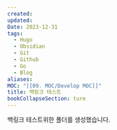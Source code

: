 ```yaml
---
created: 
updated: 
Date: 2023-12-31
tags:
  - Hugo
  - Obsidian
  - Git
  - Github
  - Go
  - Blog
aliases: 
MOC: "[[09. MOC/Develop MOC]]"
title: 백링크 테스트
bookCollapseSection: ture
---
```

백링크 테스트위한 폴더를 생성했습니다.